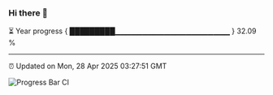 ### Hi there 👋

⏳ Year progress { █████████▁▁▁▁▁▁▁▁▁▁▁▁▁▁▁▁▁▁▁▁▁ } 32.09 %

---

⏰ Updated on Mon, 28 Apr 2025 03:27:51 GMT

![Progress Bar CI](https://github.com/IshwaranRudhara/GIT-ACTION/workflows/Progress%20Bar%20CI/badge.svg)
